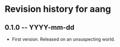 # Revision history for aang

## 0.1.0  -- YYYY-mm-dd

* First version. Released on an unsuspecting world.
